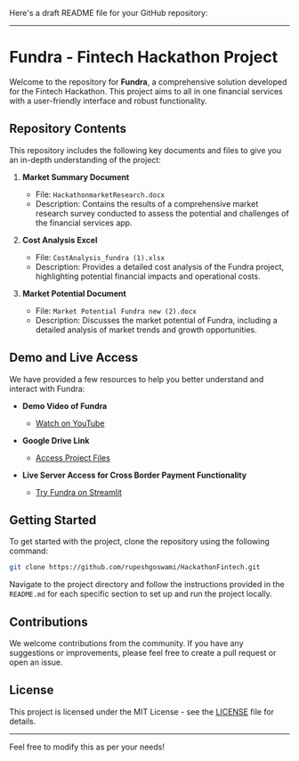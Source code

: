 Here's a draft README file for your GitHub repository:

---

# Fundra - Fintech Hackathon Project

Welcome to the repository for **Fundra**, a comprehensive solution developed for the Fintech Hackathon. This project aims to all in one financial services with a user-friendly interface and robust functionality.

## Repository Contents

This repository includes the following key documents and files to give you an in-depth understanding of the project:

1. **Market Summary Document**
   - File: `HackathonmarketResearch.docx`
   - Description: Contains the results of a comprehensive market research survey conducted to assess the potential and challenges of the financial services app.

2. **Cost Analysis Excel**
   - File: `CostAnalysis_fundra (1).xlsx`
   - Description: Provides a detailed cost analysis of the Fundra project, highlighting potential financial impacts and operational costs.

3. **Market Potential Document**
   - File: `Market Potential Fundra new (2).docx`
   - Description: Discusses the market potential of Fundra, including a detailed analysis of market trends and growth opportunities.

## Demo and Live Access

We have provided a few resources to help you better understand and interact with Fundra:

- **Demo Video of Fundra**
  - [Watch on YouTube](https://www.youtube.com/watch?v=HCqiCPlLGhc)

- **Google Drive Link**
  - [Access Project Files](https://drive.google.com/file/d/10cIwAmo53pk-wLJbBecT8l9t6PUG3nzi/view?usp=drive_link)

- **Live Server Access for Cross Border Payment Functionality**
  - [Try Fundra on Streamlit](https://easypey.streamlit.app/)

## Getting Started

To get started with the project, clone the repository using the following command:

```bash
git clone https://github.com/rupeshgoswami/HackathonFintech.git
```

Navigate to the project directory and follow the instructions provided in the `README.md` for each specific section to set up and run the project locally.

## Contributions

We welcome contributions from the community. If you have any suggestions or improvements, please feel free to create a pull request or open an issue.

## License

This project is licensed under the MIT License - see the [LICENSE](LICENSE) file for details.

---

Feel free to modify this as per your needs!
